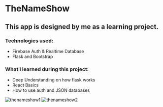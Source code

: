 # TheNameShow

## This app is designed by me as a learning project.

### Technologies used:

- Firebase Auth & Realtime Database
- Flask and Bootstrap

### What I learned during this project:

- Deep Understanding on how flask works
- React Basics
- How to use auth and JSON databases

![thenameshow1](https://user-images.githubusercontent.com/82273027/218513541-ae3ed456-810c-423d-96c0-da18f60b5f5c.jpg)
![thenameshow2](https://user-images.githubusercontent.com/82273027/218513545-ca2d655c-9e60-4000-a73f-4354826e2fe8.jpg)

